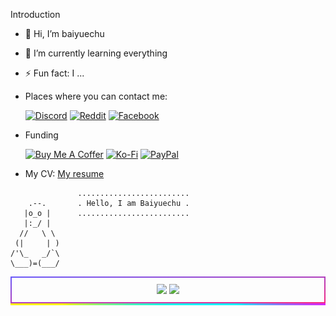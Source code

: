 <!-- <img src="hihi.gif" width="1000px" height="170px"> -->
<!-- <img src="https://raw.githubusercontent.com/khoa083/khoa/main/Khoa_ne/img/Rainbow.gif" style="display: block;margin-left: auto;margin-right: auto;margin-bottom:5px;width:1500px;"> -->

Introduction 

- 👋 Hi, I’m baiyuechu
- 🌱 I’m currently learning everything
- ⚡ Fun fact: I ...

- Places where you can contact me: 

    [![Discord](https://img.shields.io/badge/Discord-%235865F2.svg?style=for-the-badge&logo=discord&logoColor=white)](https://discord.com/users/1283052810874654771)
    [![Reddit](https://img.shields.io/badge/Reddit-FF5700?style=for-the-badge&logo=Reddit&logoColor=white)](https://www.reddit.com/user/Bulky_Worth9352)
    [![Facebook](https://img.shields.io/badge/Facebook-0084ff?style=for-the-badge&logo=Facebook&logoColor=white)](https://www.facebook.com/dongfangxiaobai11/)

-  Funding

    [![Buy Me A Coffer](https://img.shields.io/badge/Buy_Me_A_Coffee-FFDD00?style=for-the-badge&logo=buy-me-a-coffee&logoColor=black)](https://buymeacoffee.com/ebevutruq)
    [![Ko-Fi](https://img.shields.io/badge/Ko--fi-F16061?style=for-the-badge&logo=ko-fi&logoColor=white)](https://ko-fi.com/baiyuechu)
    [![PayPal](https://img.shields.io/badge/PayPal-00457C?style=for-the-badge&logo=paypal&logoColor=white)](https://www.paypal.com/invoice/p/#HZWF8VQHDL9SV9WL)

- My CV:
    <a href="https://github.com/xiaoyaoo11/xiaoyaoo11/blob/main/cv.pdf">My resume</a>

```
               .........................
    .--.       . Hello, I am Baiyuechu .
   |o_o |      .........................
   |:_/ |
  //   \ \
 (|     | )         
/'\_   _/`\
\___)=(___/                         
```
<div align="center" style="padding: 10px; border: 2px solid;
  border-image-slice: 1;
  border-image-source: linear-gradient(to right bottom, #6a5af9, #f62682);">
    <img src="https://skillicons.dev/icons?i=react,bootstrap,html,css,vscode,github,figma,tailwind,git,gitlab,arch,cmake,neovim,photoshop" />
    <img src="https://skillicons.dev/icons?i=nodejs,python,javascript,typescript,express,mongodb,c,cpp,java,nextjs,mysql,bash,linux,discord" /><br>
</div>
<img src="https://raw.githubusercontent.com/khoa083/khoa/main/Khoa_ne/img/Rainbow.gif" style="display: block;margin-left: auto;margin-right: auto;margin-bottom:5px;width:1500px;">
